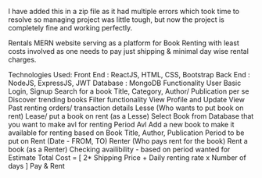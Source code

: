 I have added this in a zip file as it had multiple errors which took time to resolve so managing project was little tough, but now the project is completely fine and working perfectly.




Rentals
MERN website serving as a platform for Book Renting with least costs involved as one needs to pay just shipping & minimal day wise rental charges.

Technologies Used:
Front End : ReactJS, HTML, CSS, Bootstrap
Back End : NodeJS, ExpressJS, JWT
Database : MongoDB
Functionality
User
Basic
Login, Signup
Search for a book
Title, Category, Author/ Publication per se
Discover trending books
Filter functionality
View Profile and Update
View Past renting orders/ transaction details
Lesse (Who wants to put book on rent)
Lease/ put a book on rent (as a Lesse)
Select Book from Database that you want to make avl for renting
Period Avl
Add a new book to make it available for renting based on
Book Title, Author, Publication
Period to be put on Rent (Date - FROM, TO)
Renter (Who pays rent for the book)
Rent a book (as a Renter)
Checking availibility - based on period wanted for
Estimate Total Cost = [ 2* Shipping Price + Daily renting rate x Number of days ]
Pay & Rent
